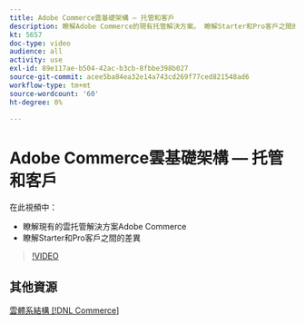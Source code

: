 ```yaml
---
title: Adobe Commerce雲基礎架構 — 托管和客戶
description: 瞭解Adobe Commerce的現有托管解決方​案。 瞭解Starter和Pro客戶之間的區​別。
kt: 5657
doc-type: video
audience: all
activity: use
exl-id: 89e117ae-b504-42ac-b3cb-8fbbe398b027
source-git-commit: acee5ba84ea32e14a743cd269f77ced821548ad6
workflow-type: tm+mt
source-wordcount: '60'
ht-degree: 0%

---
```


# Adobe Commerce雲基礎架構 — 托管和客戶

在此視頻中：

- 瞭解現有的雲托管解決&#x200B;方案Adobe Commerce
- 瞭解Starter和Pro客戶之間的差&#x200B;異

>[!VIDEO](https://video.tv.adobe.com/v/35813?quality=12&learn=on)

## 其他資源

[雲體系結構 [!DNL Commerce]](https://devdocs.magento.com/cloud/architecture/cloud-architecture.html)
